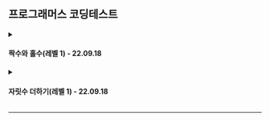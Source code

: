 ## 프로그래머스 코딩테스트



<details>
<summary>
<h4>짝수와 홀수(레벨 1) - 22.09.18</h4>
</summary>
<!--summary 아래 빈칸 공백 두고 내용을 적는공간-->

**문제설명**   
   
정수 num이 짝수일 경우 "Even"을 반환하고 홀수인 경우 "Odd"를 반환하는 함수, solution을 완성해주세요.<br>
   
**제한조건**
* num은 int 범위의 정수입니다.
* 0은 짝수입니다.

**입출력 예**
|num|return|
|------|---|
|3|"Odd"|
|4|"Even"|
***
</details>


<details>
<summary>
<h4>자릿수 더하기(레벨 1) - 22.09.18</h4>
</summary>
<!--summary 아래 빈칸 공백 두고 내용을 적는공간-->

**문제설명**   
   
자연수 N이 주어지면, N의 각 자릿수의 합을 구해서 return 하는 solution 함수를 만들어 주세요.<br>
예를들어 N = 123이면 1 + 2 + 3 = 6을 return 하면 됩니다.<br>
   
**제한조건**
* N의 범위 : 100,000,000 이하의 자연수

**입출력 예**
|N|answer|
|------|---|
|123|6|
|987|24|
***
</details>

***


